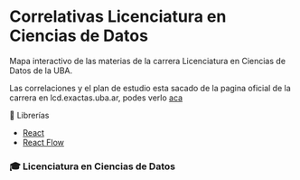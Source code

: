 # Correlativas Licenciatura en Ciencias de Datos

Mapa interactivo de las materias de la carrera Licenciatura en Ciencias de Datos de la UBA.

Las correlaciones y el plan de estudio esta sacado de la pagina oficial de la carrera en lcd.exactas.uba.ar, podes verlo [aca](https://lcd.exactas.uba.ar/materias/)


📕 Librerías

- [React](https://es.reactjs.org/)
- [React Flow](https://reactflow.dev/)

### 🎓 Licenciatura en Ciencias de Datos
